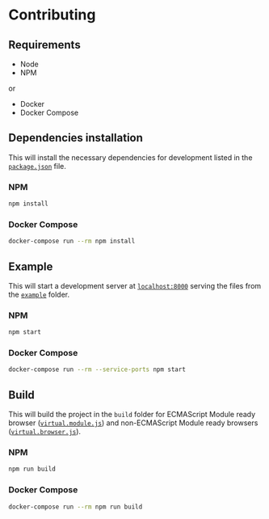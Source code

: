 # Contributing

## Requirements

- Node
- NPM

or

- Docker
- Docker Compose

## Dependencies installation

This will install the necessary dependencies for development listed in the [`package.json`](./package.json) file.

### NPM

```bash
npm install
```

### Docker Compose

```bash
docker-compose run --rm npm install
```

## Example

This will start a development server at [`localhost:8000`](http://localhost:8000) serving the files from the [`example`](./example) folder.

### NPM

```bash
npm start
```

### Docker Compose

```bash
docker-compose run --rm --service-ports npm start
```

## Build

This will build the project in the `build` folder for ECMAScript Module ready browser ([`virtual.module.js`](./build/virtual.module.js)) and non-ECMAScript Module ready browsers ([`virtual.browser.js`](./build/virtual.browser.js)).

### NPM

```bash
npm run build
```

### Docker Compose

```bash
docker-compose run --rm npm run build
```
